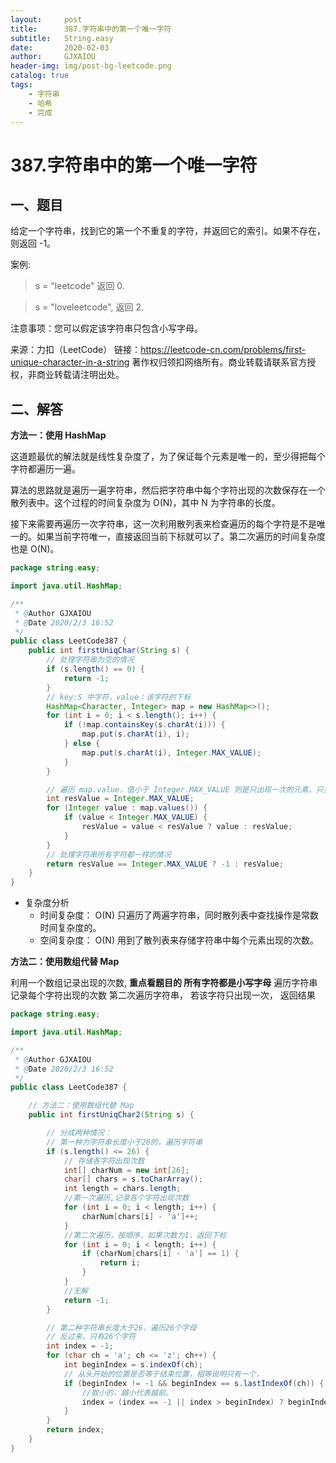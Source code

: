 ```yaml
---
layout:     post
title:      387.字符串中的第一个唯一字符
subtitle:   String.easy
date:       2020-02-03
author:     GJXAIOU
header-img: img/post-bg-leetcode.png
catalog: true
tags:
    - 字符串
    - 哈希
	- 完成
---
```


# 387.字符串中的第一个唯一字符



## 一、题目

给定一个字符串，找到它的第一个不重复的字符，并返回它的索引。如果不存在，则返回 -1。

案例:

> s = "leetcode"
> 返回 0.

> s = "loveleetcode",
> 返回 2.


注意事项：您可以假定该字符串只包含小写字母。

来源：力扣（LeetCode）
链接：https://leetcode-cn.com/problems/first-unique-character-in-a-string
著作权归领扣网络所有。商业转载请联系官方授权，非商业转载请注明出处。



## 二、解答

**方法一：使用 HashMap**

这道题最优的解法就是线性复杂度了，为了保证每个元素是唯一的，至少得把每个字符都遍历一遍。

算法的思路就是遍历一遍字符串，然后把字符串中每个字符出现的次数保存在一个散列表中。这个过程的时间复杂度为 O(N)，其中 N 为字符串的长度。

接下来需要再遍历一次字符串，这一次利用散列表来检查遍历的每个字符是不是唯一的。如果当前字符唯一，直接返回当前下标就可以了。第二次遍历的时间复杂度也是 O(N)。



```java
package string.easy;

import java.util.HashMap;

/**
 * @Author GJXAIOU
 * @Date 2020/2/3 16:52
 */
public class LeetCode387 {
    public int firstUniqChar(String s) {
        // 处理字符串为空的情况
        if (s.length() == 0) {
            return -1;
        }
        // key:S 中字符，value：该字符的下标
        HashMap<Character, Integer> map = new HashMap<>();
        for (int i = 0; i < s.length(); i++) {
            if (!map.containsKey(s.charAt(i))) {
                map.put(s.charAt(i), i);
            } else {
                map.put(s.charAt(i), Integer.MAX_VALUE);
            }
        }

        // 遍历 map.value，值小于 Integer.MAX_VALUE 则是只出现一次的元素，只要比较他们下标即可
        int resValue = Integer.MAX_VALUE;
        for (Integer value : map.values()) {
            if (value < Integer.MAX_VALUE) {
                resValue = value < resValue ? value : resValue;
            }
        }
        // 处理字符串所有字符都一样的情况
        return resValue == Integer.MAX_VALUE ? -1 : resValue;
    }
}

```

- 复杂度分析
    - 时间复杂度： O(N)
        只遍历了两遍字符串，同时散列表中查找操作是常数时间复杂度的。
    - 空间复杂度： O(N)
        用到了散列表来存储字符串中每个元素出现的次数。



**方法二：使用数组代替 Map**

利用一个数组记录出现的次数, **重点看题目的 所有字符都是小写字母**
遍历字符串记录每个字符出现的次数
第二次遍历字符串， 若该字符只出现一次， 返回结果

```java
package string.easy;

import java.util.HashMap;

/**
 * @Author GJXAIOU
 * @Date 2020/2/3 16:52
 */
public class LeetCode387 {

    // 方法二：使用数组代替 Map
    public int firstUniqChar2(String s) {

        // 分成两种情况：
        // 第一种为字符串长度小于26的，遍历字符串
        if (s.length() <= 26) {
            // 存储各字符出现次数
            int[] charNum = new int[26];
            char[] chars = s.toCharArray();
            int length = chars.length;
            //第一次遍历,记录各个字符出现次数
            for (int i = 0; i < length; i++) {
                charNum[chars[i] - 'a']++;
            }
            //第二次遍历，按顺序，如果次数为1，返回下标
            for (int i = 0; i < length; i++) {
                if (charNum[chars[i] - 'a'] == 1) {
                    return i;
                }
            }
            //无解
            return -1;
        }

        // 第二种字符串长度大于26，遍历26个字母
        // 反过来，只有26个字符
        int index = -1;
        for (char ch = 'a'; ch <= 'z'; ch++) {
            int beginIndex = s.indexOf(ch);
            // 从头开始的位置是否等于结束位置，相等说明只有一个，
            if (beginIndex != -1 && beginIndex == s.lastIndexOf(ch)) {
                //取小的，越小代表越前。
                index = (index == -1 || index > beginIndex) ? beginIndex : index;
            }
        }
        return index;
    }
}

```

